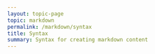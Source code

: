 ```yaml
---
layout: topic-page
topic: markdown
permalink: /markdown/syntax
title: Syntax
summary: Syntax for creating markdown content
---
```

